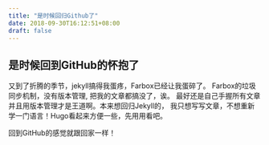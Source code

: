```yaml
---
title: "是时候回归Github了"
date: 2018-09-30T16:12:51+08:00
draft: false
---
```


## 是时候回到GitHub的怀抱了

又到了折腾的季节，jekyll搞得我蛋疼，Farbox已经让我蛋碎了。
Farbox的垃圾同步机制，没有版本管理, 把我的文章都搞没了，诶。
最好还是自己手握所有文章并且用版本管理才是王道啊。本来想回归Jekyll的，
我只想写写文章，不想重新学一门语言！Hugo看起来方便一些，先用用看吧。

回到GitHub的感觉就跟回家一样！
